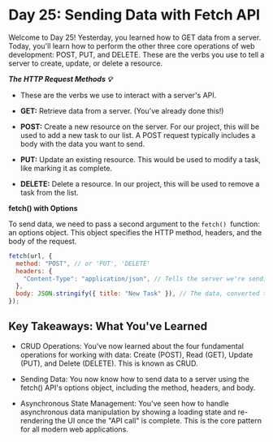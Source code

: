 # Day 25: Sending Data with Fetch API

Welcome to Day 25! Yesterday, you learned how to GET data from a server. Today, you'll learn how to perform the other three core operations of web development: POST, PUT, and DELETE. These are the verbs you use to tell a server to create, update, or delete a resource.

**_The HTTP Request Methods 💡_**

- These are the verbs we use to interact with a server's API.

- **GET:** Retrieve data from a server. (You've already done this!)

- **POST:** Create a new resource on the server. For our project, this will be used to add a new task to our list. A POST request typically includes a body with the data you want to send.

- **PUT:** Update an existing resource. This would be used to modify a task, like marking it as complete.

- **DELETE:** Delete a resource. In our project, this will be used to remove a task from the list.

**fetch() with Options**

To send data, we need to pass a second argument to the `fetch() `function: an options object. This object specifies the HTTP method, headers, and the body of the request.

```js
fetch(url, {
  method: "POST", // or 'PUT', 'DELETE'
  headers: {
    "Content-Type": "application/json", // Tells the server we're sending JSON
  },
  body: JSON.stringify({ title: "New Task" }), // The data, converted to a JSON string
});
```

## Key Takeaways: What You've Learned

- CRUD Operations: You've now learned about the four fundamental operations for working with data: Create (POST), Read (GET), Update (PUT), and Delete (DELETE). This is known as CRUD.

- Sending Data: You now know how to send data to a server using the fetch() API's options object, including the method, headers, and body.

- Asynchronous State Management: You've seen how to handle asynchronous data manipulation by showing a loading state and re-rendering the UI once the "API call" is complete. This is the core pattern for all modern web applications.
